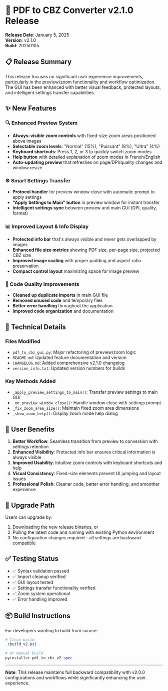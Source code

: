 # 🚀 PDF to CBZ Converter v2.1.0 Release

**Release Date**: January 5, 2025  
**Version**: v2.1.0  
**Build**: 20250105  

## 📋 Release Summary

This release focuses on significant user experience improvements, particularly in the preview/zoom functionality and workflow optimization. The GUI has been enhanced with better visual feedback, protected layouts, and intelligent settings transfer capabilities.

## ✨ New Features

### 🔍 Enhanced Preview System
- **Always-visible zoom controls** with fixed-size zoom areas positioned above images
- **Selectable zoom levels**: "Normal" (15%), "Puissant" (8%), "Ultra" (4%) 
- **Keyboard shortcuts**: Press 1, 2, or 3 to quickly switch zoom modes
- **Help button** with detailed explanation of zoom modes in French/English
- **Auto-updating preview** that refreshes on page/DPI/quality changes and window resize

### ⚙️ Smart Settings Transfer
- **Protocol handler** for preview window close with automatic prompt to apply settings
- **"Apply Settings to Main" button** in preview window for instant transfer
- **Intelligent settings sync** between preview and main GUI (DPI, quality, format)

### 📊 Improved Layout & Info Display
- **Protected info bar** that's always visible and never gets overlapped by images
- **Enhanced file size metrics** showing PDF size, per-page size, projected CBZ size
- **Improved image scaling** with proper padding and aspect ratio preservation
- **Compact control layout** maximizing space for image preview

### 🧹 Code Quality Improvements
- **Cleaned up duplicate imports** in main GUI file
- **Removed unused code** and temporary files
- **Better error handling** throughout the application
- **Improved code organization** and documentation

## 🔧 Technical Details

### Files Modified
- `pdf_to_cbz_gui.py`: Major refactoring of preview/zoom logic
- `README.md`: Updated feature documentation and version
- `CHANGELOG.md`: Added comprehensive v2.1.0 changelog
- `version_info.txt`: Updated version numbers for builds

### Key Methods Added
- `_apply_preview_settings_to_main()`: Transfer preview settings to main GUI
- `_on_preview_window_close()`: Handle window close with settings prompt
- `_fix_zoom_area_size()`: Maintain fixed zoom area dimensions
- `_show_zoom_help()`: Display zoom mode help dialog

## 🎯 User Benefits

1. **Better Workflow**: Seamless transition from preview to conversion with settings retention
2. **Enhanced Visibility**: Protected info bar ensures critical information is always visible
3. **Improved Usability**: Intuitive zoom controls with keyboard shortcuts and help
4. **Visual Consistency**: Fixed-size elements prevent UI jumping and layout issues
5. **Professional Polish**: Cleaner code, better error handling, and smoother experience

## 🔄 Upgrade Path

Users can upgrade by:
1. Downloading the new release binaries, or
2. Pulling the latest code and running with existing Python environment
3. No configuration changes required - all settings are backward compatible

## ✅ Testing Status

- ✅ Syntax validation passed
- ✅ Import cleanup verified  
- ✅ GUI layout tested
- ✅ Settings transfer functionality verified
- ✅ Zoom system operational
- ✅ Error handling improved

## 📦 Build Instructions

For developers wanting to build from source:

```powershell
# Clean build
.\build_v2.ps1

# Or manual build
pyinstaller pdf_to_cbz_v2.spec
```

---

**Note**: This release maintains full backward compatibility with v2.0.0 configurations and workflows while significantly enhancing the user experience.
